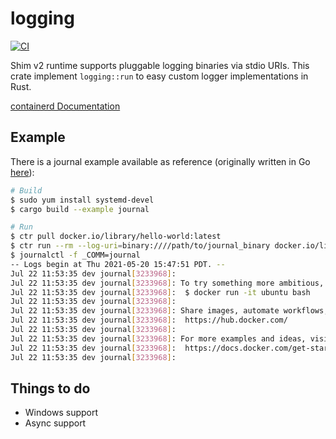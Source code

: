 # logging

[![CI](https://github.com/mxpv/shim-rs/actions/workflows/ci.yml/badge.svg?branch=main)](https://github.com/mxpv/shim-rs/actions/workflows/ci.yml)

Shim v2 runtime supports pluggable logging binaries via stdio URIs.
This crate implement `logging::run` to easy custom logger implementations in Rust.

[containerd Documentation](https://github.com/containerd/containerd/tree/master/runtime/v2#logging)


## Example

There is a journal example available as reference (originally written in Go [here](https://github.com/containerd/containerd/tree/dbef1d56d7ebc05bc4553d72c419ed5ce025b05d/runtime/v2#logging)):

```bash
# Build
$ sudo yum install systemd-devel
$ cargo build --example journal

# Run
$ ctr pull docker.io/library/hello-world:latest
$ ctr run --rm --log-uri=binary:////path/to/journal_binary docker.io/library/hello-world:latest hello
$ journalctl -f _COMM=journal
-- Logs begin at Thu 2021-05-20 15:47:51 PDT. --
Jul 22 11:53:35 dev journal[3233968]:
Jul 22 11:53:35 dev journal[3233968]: To try something more ambitious, you can run an Ubuntu container with:
Jul 22 11:53:35 dev journal[3233968]:  $ docker run -it ubuntu bash
Jul 22 11:53:35 dev journal[3233968]:
Jul 22 11:53:35 dev journal[3233968]: Share images, automate workflows, and more with a free Docker ID:
Jul 22 11:53:35 dev journal[3233968]:  https://hub.docker.com/
Jul 22 11:53:35 dev journal[3233968]:
Jul 22 11:53:35 dev journal[3233968]: For more examples and ideas, visit:
Jul 22 11:53:35 dev journal[3233968]:  https://docs.docker.com/get-started/
Jul 22 11:53:35 dev journal[3233968]:
```

## Things to do

- Windows support
- Async support
